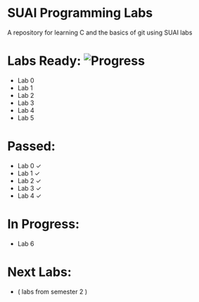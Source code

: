 # SUAI Programming Labs

A repository for learning C and the basics of git using SUAI labs

# Labs Ready: ![Progress](https://progress-bar.dev/6/?scale=7&suffix=%20%2F%207)

* Lab 0
* Lab 1
* Lab 2
* Lab 3
* Lab 4
* Lab 5

# Passed:

* Lab 0 ✓
* Lab 1 ✓
* Lab 2 ✓
* Lab 3 ✓
* Lab 4 ✓

# In Progress:

* Lab 6

# Next Labs:

* ( labs from semester 2 )
